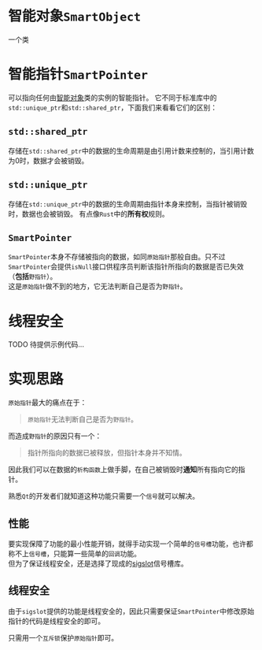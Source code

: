 # 智能对象`SmartObject`
一个类

# 智能指针`SmartPointer`

可以指向任何由[智能对象](#智能对象smartobject)类的实例的智能指针。
它不同于标准库中的`std::unique_ptr`和`std::shared_ptr`，下面我们来看看它们的区别：

## `std::shared_ptr`
存储在`std::shared_ptr`中的数据的生命周期是由引用计数来控制的，当引用计数为0时，数据才会被销毁。

## `std::unique_ptr`
存储在`std::unique_ptr`中的数据的生命周期由指针本身来控制，当指针被销毁时，数据也会被销毁。
有点像`Rust`中的**所有权**规则。

## `SmartPointer`
`SmartPointer`本身不存储被指向的数据，如同`原始指针`那般自由。只不过`SmartPointer`会提供`isNull`接口供程序员判断该指针所指向的数据是否已失效（**包括**`野指针`）。  
这是`原始指针`做不到的地方，它无法判断自己是否为`野指针`。

# 线程安全
TODO 待提供示例代码...

# 实现思路
`原始指针`最大的痛点在于：
>`原始指针`无法判断自己是否为`野指针`。

而造成`野指针`的原因只有一个：
>指针所指向的数据已被释放，但指针本身并不知情。

因此我们可以在数据的`析构函数`上做手脚，在自己被销毁时**通知**所有指向它的指针。  

熟悉`Qt`的开发者们就知道这种功能只需要一个`信号`就可以解决。

## 性能
要实现保障了功能的最小性能开销，就得手动实现一个简单的`信号槽`功能，也许都称不上`信号槽`，只能算一些简单的`回调`功能。  
但为了保证线程安全，还是选择了现成的[sigslot](https://github.com/palacaze/sigslot)信号槽库。

## 线程安全
由于`sigslot`提供的功能是线程安全的，因此只需要保证`SmartPointer`中修改原始指针的代码是线程安全的即可。  

只需用一个`互斥锁`保护`原始指针`即可。
